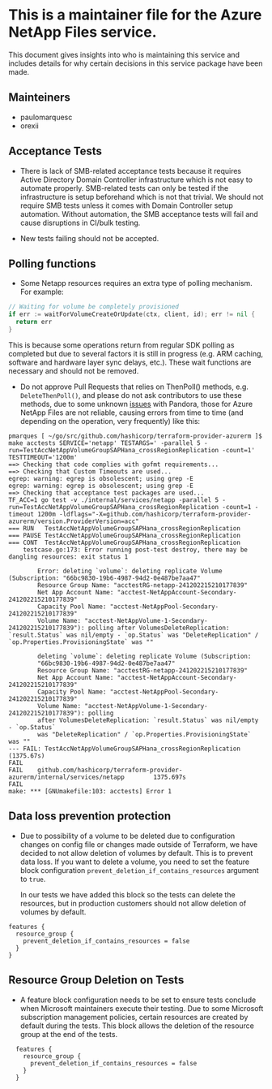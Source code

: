 # This is a maintainer file for the Azure NetApp Files service.

This document gives insights into who is maintaining this service and includes details for why certain decisions in this service package have been made.

## Mainteiners

- paulomarquesc
- orexii

## Acceptance Tests

- There is lack of SMB-related acceptance tests because it requires Active Directory Domain Controller infrastructure which is not easy to automate properly. SMB-related tests can only be tested if the infrastructure is setup beforehand which is not that trivial. We should not require SMB tests unless it comes with Domain Controller setup automation. Without automation, the SMB acceptance tests will fail and cause disruptions in CI/bulk testing.

- New tests failing should not be accepted.

## Polling functions

- Some Netapp resources requires an extra type of polling mechanism. For example:

```go
// Waiting for volume be completely provisioned
if err := waitForVolumeCreateOrUpdate(ctx, client, id); err != nil {
  return err
}
```

  This is because some operations return from regular SDK polling as completed but due to several factors it is still in progress (e.g. ARM caching, software and hardware layer sync delays, etc.). These wait functions are necessary and should not be removed.

- Do not approve Pull Requests that relies on <Operation>ThenPoll() methods, e.g. `DeleteThenPoll()`, and please do not ask contributors to use these methods, due to some unknown [issues](https://github.com/hashicorp/pandora/issues/4571) with Pandora, those for Azure NetApp Files are not reliable, causing errors from time to time (and depending on the operation, very frequently) like this:

```text
pmarques [ ~/go/src/github.com/hashicorp/terraform-provider-azurerm ]$ make acctests SERVICE='netapp' TESTARGS=' -parallel 5 -run=TestAccNetAppVolumeGroupSAPHana_crossRegionReplication -count=1' TESTTIMEOUT='1200m'
==> Checking that code complies with gofmt requirements...
==> Checking that Custom Timeouts are used...
egrep: warning: egrep is obsolescent; using grep -E
egrep: warning: egrep is obsolescent; using grep -E
==> Checking that acceptance test packages are used...
TF_ACC=1 go test -v ./internal/services/netapp -parallel 5 -run=TestAccNetAppVolumeGroupSAPHana_crossRegionReplication -count=1 -timeout 1200m -ldflags="-X=github.com/hashicorp/terraform-provider-azurerm/version.ProviderVersion=acc"
=== RUN   TestAccNetAppVolumeGroupSAPHana_crossRegionReplication
=== PAUSE TestAccNetAppVolumeGroupSAPHana_crossRegionReplication
=== CONT  TestAccNetAppVolumeGroupSAPHana_crossRegionReplication
    testcase.go:173: Error running post-test destroy, there may be dangling resources: exit status 1

        Error: deleting `volume`: deleting replicate Volume (Subscription: "66bc9830-19b6-4987-94d2-0e487be7aa47"
        Resource Group Name: "acctestRG-netapp-241202215210177839"
        Net App Account Name: "acctest-NetAppAccount-Secondary-241202215210177839"
        Capacity Pool Name: "acctest-NetAppPool-Secondary-241202215210177839"
        Volume Name: "acctest-NetAppVolume-1-Secondary-241202215210177839"): polling after VolumesDeleteReplication: `result.Status` was nil/empty - `op.Status` was "DeleteReplication" / `op.Properties.ProvisioningState` was ""

        deleting `volume`: deleting replicate Volume (Subscription:
        "66bc9830-19b6-4987-94d2-0e487be7aa47"
        Resource Group Name: "acctestRG-netapp-241202215210177839"
        Net App Account Name: "acctest-NetAppAccount-Secondary-241202215210177839"
        Capacity Pool Name: "acctest-NetAppPool-Secondary-241202215210177839"
        Volume Name: "acctest-NetAppVolume-1-Secondary-241202215210177839"): polling
        after VolumesDeleteReplication: `result.Status` was nil/empty - `op.Status`
        was "DeleteReplication" / `op.Properties.ProvisioningState` was ""
--- FAIL: TestAccNetAppVolumeGroupSAPHana_crossRegionReplication (1375.67s)
FAIL
FAIL    github.com/hashicorp/terraform-provider-azurerm/internal/services/netapp        1375.697s
FAIL
make: *** [GNUmakefile:103: acctests] Error 1
```

## Data loss prevention protection

- Due to possibility of a volume to be deleted due to configuration changes on config file or changes made outside of Terraform, we have decided to not allow deletion of volumes by default. This is to prevent data loss. If you want to delete a volume, you need to set the feature block configuration `prevent_deletion_if_contains_resources` argument to `true`.

  In our tests we have added this block so the tests can delete the resources, but in production customers should not allow deletion of volumes by default.

```hcl
features {
  resource_group {
    prevent_deletion_if_contains_resources = false
  }
}
```

## Resource Group Deletion on Tests

- A feature block configuration needs to be set to ensure tests conclude when Microsoft maintainers execute their testing. Due to some Microsoft subscription management policies, certain resources are created by default during the tests. This block allows the deletion of the resource group at the end of the tests.

```hcl
  features {
    resource_group {
      prevent_deletion_if_contains_resources = false
    }
  }
```
